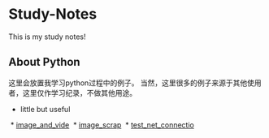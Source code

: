 # Study-Notes
This is my study notes!
## About Python
这里会放置我学习python过程中的例子。
当然，这里很多的例子来源于其他使用者，这里仅作学习纪录，不做其他用途。

* little but useful

  * [image_and_vide](https://github.com/zllrunning/Study-Notes/blob/master/little%20but%20useful/image_and_video.py) 
  * [image_scrap](https://github.com/zllrunning/Study-Notes/blob/master/little%20but%20useful/image_scrapy.py) 
  * [test_net_connectio](https://github.com/zllrunning/Study-Notes/blob/master/little%20but%20useful/test_net_connection.py) 
